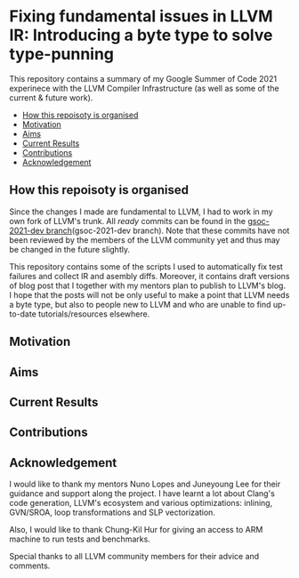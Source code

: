 # Fixing fundamental issues in LLVM IR: Introducing a byte type to solve type-punning

This repository contains a summary of my Google Summer of Code 2021 experinece
with the LLVM Compiler Infrastructure (as well as some of the current & future work).

  - [How this repoisoty is organised](#how-this-repoisoty-is-organised)
  - [Motivation](#motivation)
  - [Aims](#aims)
  - [Current Results](#current-results)
  - [Contributions](#contributions)
  - [Acknowledgement](#acknowledgement)

## How this repoisoty is organised

Since the changes I made are fundamental to LLVM, I had to work in my own fork of LLVM's
trunk. All *ready* commits can be found in the [gsoc-2021-dev branch](gsoc-2021-dev branch).
Note that these commits have not been reviewed by the members of the LLVM community yet
and thus may be changed in the future slightly.

This repository contains some of the scripts I used to automatically fix test failures and
collect IR and asembly diffs. Moreover, it contains draft versions of blog post that I
together with my mentors plan to publish to LLVM's blog. I hope that the posts will not be
only useful to make a point that LLVM needs a byte type, but also to people new to LLVM
and who are unable to find up-to-date tutorials/resources elsewhere.

## Motivation

## Aims

## Current Results

## Contributions

## Acknowledgement

I would like to thank my mentors Nuno Lopes and Juneyoung Lee for their
guidance and support along the project. I have learnt a lot about Clang's code
generation, LLVM's ecosystem and various optimizations: inlining, GVN/SROA, loop
transformations and SLP vectorization.

Also, I would like to thank Chung-Kil Hur for giving an access to ARM machine to 
run tests and benchmarks.

Special thanks to all LLVM community members for their advice and comments.

[gsoc-2021-dev branch]: https://github.com/georgemitenkov/llvm-project/commits/gsoc2021-dev
